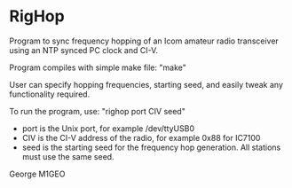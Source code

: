# RigHop
Program to sync frequency hopping of an Icom amateur radio transceiver using an NTP synced PC clock and CI-V.

Program compiles with simple make file:  "make"

User can specify hopping frequencies, starting seed, and easily tweak any functionality required.

To run the program, use:  "righop port CIV seed"

 - port is the Unix port, for example /dev/ttyUSB0
 - CIV is the CI-V address of the radio, for example 0x88 for IC7100
 - seed is the starting seed for the frequency hop generation. All stations must use the same seed.

George
M1GEO
